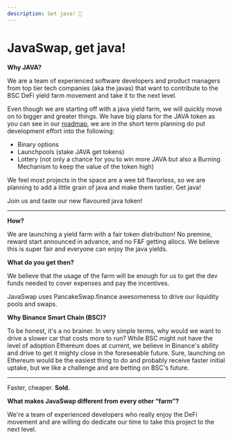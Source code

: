 ```yaml
---
description: Get java! 🧂
---
```


# JavaSwap, get java!

**Why JAVA?**

We are a team of experienced software developers and product managers from top tier tech companies (aka the javas) that want to contribute to the BSC DeFi yield farm movement and take it to the next level.

Even though we are starting off with a java yield farm, we will quickly move on to bigger and greater things. We have big plans for the JAVA token as you can see in our [roadmap](roadmap.md), we are in the short term planning do put development effort into the following:

- Binary options
- Launchpools (stake JAVA get tokens)
- Lottery (not only a chance for you to win more JAVA but also a Burning Mechanism to keep the value of the token high)

We feel most projects in the space are a wee bit flavorless, so we are planning to add a little grain of java and make them tastier. Get java!

Join us and taste our new flavoured java token!

---

**How?**

We are launching a yield farm with a fair token distribution! No premine, reward start announced in advance, and no F&F getting allocs. We believe this is super fair and everyone can enjoy the java yields.

**What do you get then?**

We believe that the usage of the farm will be enough for us to get the dev funds needed to cover expenses and pay the incentives.

JavaSwap uses PancakeSwap.finance awesomeness to drive our liquidity pools and swaps.

**Why Binance Smart Chain \(BSC\)?**

To be honest, it's a no brainer. In very simple terms, why would we want to drive a slower car that costs more to run? While BSC might not have the level of adoption Ethereum does at current, we believe in Binance's ability and drive to get it mighty close in the foreseeable future. Sure, launching on Ethereum would be the easiest thing to do and probably receive faster initial uptake, but we like a challenge and are betting on BSC's future.

---

Faster, cheaper. **Sold.**

**What makes JavaSwap different from every other “farm”?**

We're a team of experienced developers who really enjoy the DeFi movement and are willing do dedicate our time to take this project to the next level.
